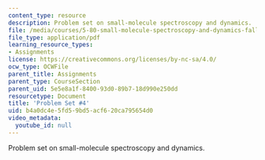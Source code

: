 ```yaml
---
content_type: resource
description: Problem set on small-molecule spectroscopy and dynamics.
file: /media/courses/5-80-small-molecule-spectroscopy-and-dynamics-fall-2008/b4a0dc4e5fd59bd5acf620ca795654d0_ps4_1977.pdf
file_type: application/pdf
learning_resource_types:
- Assignments
license: https://creativecommons.org/licenses/by-nc-sa/4.0/
ocw_type: OCWFile
parent_title: Assignments
parent_type: CourseSection
parent_uid: 5e5e8a1f-8400-93d0-89b7-18d990e250dd
resourcetype: Document
title: 'Problem Set #4'
uid: b4a0dc4e-5fd5-9bd5-acf6-20ca795654d0
video_metadata:
  youtube_id: null
---
```

Problem set on small-molecule spectroscopy and dynamics.